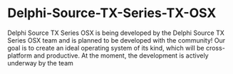 # Delphi-Source-TX-Series-TX-OSX
Delphi Source TX Series OSX is being developed by the Delphi Source TX Series OSX team and is planned to be developed with the community! Our goal is to create an ideal operating system of its kind, which will be cross-platform and productive. At the moment, the development is actively underway by the team
